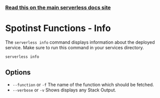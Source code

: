 <!--
title: Serverless Framework Commands - Webtasks - Info
menuText: info
menuOrder: 12
description: Display information about your deployed service and the Webtask Functions, Events.
layout: Doc
-->

<!-- DOCS-SITE-LINK:START automatically generated  -->
### [Read this on the main serverless docs site](https://www.serverless.com/framework/docs/providers/spotinst/cli-reference/info)
<!-- DOCS-SITE-LINK:END -->

# Spotinst Functions - Info

The `serverless info` command displays information about the deployed service. Make sure to run this command in your services directory.

```bash
serverless info
```

## Options
- `--function` or `-f` The name of the function which should be fetched.
- `--verbose` or `-v` Shows displays any Stack Output.
